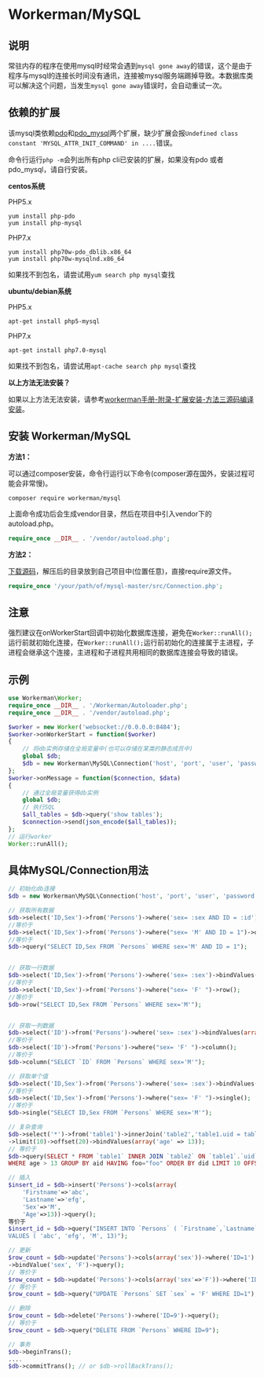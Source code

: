 # Workerman/MySQL

## 说明
常驻内存的程序在使用mysql时经常会遇到```mysql gone away```的错误，这个是由于程序与mysql的连接长时间没有通讯，连接被mysql服务端踢掉导致。本数据库类可以解决这个问题，当发生```mysql gone away```错误时，会自动重试一次。

## 依赖的扩展
该mysql类依赖[pdo](http://php.net/manual/zh/book.pdo.php)和[pdo_mysql](http://php.net/manual/zh/ref.pdo-mysql.php)两个扩展，缺少扩展会报```Undefined class constant 'MYSQL_ATTR_INIT_COMMAND' in ....```错误。

命令行运行```php -m```会列出所有php cli已安装的扩展，如果没有pdo 或者 pdo_mysql，请自行安装。

**centos系统**

PHP5.x
```
yum install php-pdo
yum install php-mysql
```

PHP7.x
```
yum install php70w-pdo_dblib.x86_64
yum install php70w-mysqlnd.x86_64
```
如果找不到包名，请尝试用```yum search php mysql```查找

**ubuntu/debian系统**

PHP5.x
```
apt-get install php5-mysql
```

PHP7.x
```
apt-get install php7.0-mysql
```

如果找不到包名，请尝试用```apt-cache search php mysql```查找

**以上方法无法安装？**

如果以上方法无法安装，请参考[workerman手册-附录-扩展安装-方法三源码编译安装](315304)。

## 安装 Workerman/MySQL
**方法1：**

可以通过composer安装，命令行运行以下命令(composer源在国外，安装过程可能会非常慢)。

```
composer require workerman/mysql
```

上面命令成功后会生成vendor目录，然后在项目中引入vendor下的autoload.php。
```php
require_once __DIR__ . '/vendor/autoload.php';
```

**方法2：**

[下载源码](https://github.com/walkor/mysql/archive/master.zip)，解压后的目录放到自己项目中(位置任意)，直接require源文件。

```php
require_once '/your/path/of/mysql-master/src/Connection.php';
```


## 注意
强烈建议在onWorkerStart回调中初始化数据库连接，避免在```Worker::runAll();```运行前就初始化连接，在```Worker::runAll();```运行前初始化的连接属于主进程，子进程会继承这个连接，主进程和子进程共用相同的数据库连接会导致的错误。

## 示例
```php
use Workerman\Worker;
require_once __DIR__ . '/Workerman/Autoloader.php';
require_once __DIR__ . '/vendor/autoload.php';

$worker = new Worker('websocket://0.0.0.0:8484');
$worker->onWorkerStart = function($worker)
{
    // 将db实例存储在全局变量中(也可以存储在某类的静态成员中)
    global $db;
    $db = new Workerman\MySQL\Connection('host', 'port', 'user', 'password', 'db_name');
};
$worker->onMessage = function($connection, $data)
{
    // 通过全局变量获得db实例
    global $db;
    // 执行SQL
    $all_tables = $db->query('show tables');
    $connection->send(json_encode($all_tables));
};
// 运行worker
Worker::runAll();
```

## 具体MySQL/Connection用法
```php
// 初始化db连接
$db = new Workerman\MySQL\Connection('host', 'port', 'user', 'password', 'db_name');

// 获取所有数据
$db->select('ID,Sex')->from('Persons')->where('sex= :sex AND ID = :id')->bindValues(array('sex'=>'M', 'id' => 1))->query();
//等价于
$db->select('ID,Sex')->from('Persons')->where("sex= 'M' AND ID = 1")->query();
//等价于
$db->query("SELECT ID,Sex FROM `Persons` WHERE sex='M' AND ID = 1");


// 获取一行数据
$db->select('ID,Sex')->from('Persons')->where('sex= :sex')->bindValues(array('sex'=>'M'))->row();
//等价于
$db->select('ID,Sex')->from('Persons')->where("sex= 'F' ")->row();
//等价于
$db->row("SELECT ID,Sex FROM `Persons` WHERE sex='M'");


// 获取一列数据
$db->select('ID')->from('Persons')->where('sex= :sex')->bindValues(array('sex'=>'M'))->column();
//等价于
$db->select('ID')->from('Persons')->where("sex= 'F' ")->column();
//等价于
$db->column("SELECT `ID` FROM `Persons` WHERE sex='M'");

// 获取单个值
$db->select('ID,Sex')->from('Persons')->where('sex= :sex')->bindValues(array('sex'=>'M'))->single();
//等价于
$db->select('ID,Sex')->from('Persons')->where("sex= 'F' ")->single();
//等价于
$db->single("SELECT ID,Sex FROM `Persons` WHERE sex='M'");

// 复杂查询
$db->select('*')->from('table1')->innerJoin('table2','table1.uid = table2.uid')->where('age > :age')->groupBy(array('aid'))->having('foo="foo"')->orderByASC/*orderByDESC*/(array('did'))
->limit(10)->offset(20)->bindValues(array('age' => 13));
// 等价于
$db->query(SELECT * FROM `table1` INNER JOIN `table2` ON `table1`.`uid` = `table2`.`uid`
WHERE age > 13 GROUP BY aid HAVING foo="foo" ORDER BY did LIMIT 10 OFFSET 20“);

// 插入
$insert_id = $db->insert('Persons')->cols(array(
    'Firstname'=>'abc',
    'Lastname'=>'efg',
    'Sex'=>'M',
    'Age'=>13))->query();
等价于
$insert_id = $db->query("INSERT INTO `Persons` ( `Firstname`,`Lastname`,`Sex`,`Age`)
VALUES ( 'abc', 'efg', 'M', 13)");

// 更新
$row_count = $db->update('Persons')->cols(array('sex'))->where('ID=1')
->bindValue('sex', 'F')->query();
// 等价于
$row_count = $db->update('Persons')->cols(array('sex'=>'F'))->where('ID=1')->query();
// 等价于
$row_count = $db->query("UPDATE `Persons` SET `sex` = 'F' WHERE ID=1");

// 删除
$row_count = $db->delete('Persons')->where('ID=9')->query();
// 等价于
$row_count = $db->query("DELETE FROM `Persons` WHERE ID=9");

// 事务
$db->beginTrans();
....
$db->commitTrans(); // or $db->rollBackTrans();

```
